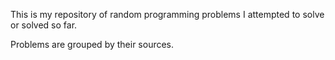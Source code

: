 This is my repository of random programming problems I attempted to solve or solved so far. 

Problems are grouped by their sources. 
